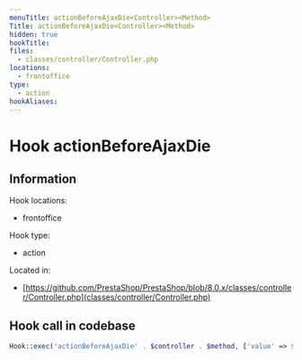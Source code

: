 ```yaml
---
menuTitle: actionBeforeAjaxDie<Controller><Method>
Title: actionBeforeAjaxDie<Controller><Method>
hidden: true
hookTitle: 
files:
  - classes/controller/Controller.php
locations:
  - frontoffice
type:
  - action
hookAliases:
---
```


# Hook actionBeforeAjaxDie<Controller><Method>

## Information

Hook locations: 
  - frontoffice

Hook type: 
  - action

Located in: 
  - [https://github.com/PrestaShop/PrestaShop/blob/8.0.x/classes/controller/Controller.php](classes/controller/Controller.php)

## Hook call in codebase

```php
Hook::exec('actionBeforeAjaxDie' . $controller . $method, ['value' => $value])
```